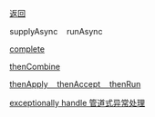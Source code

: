 [返回](/java/doc/multithread)

supplyAsync &nbsp;&nbsp; runAsync<br>

[complete](complete)<br>

[thenCombine](then-combine) &nbsp;&nbsp; <br>

[thenApply &nbsp;&nbsp;   thenAccept &nbsp;&nbsp;   thenRun](then-apply-then-accept-then-run)<br>


[exceptionally handle 管道式异常处理](exceptionally)<br>